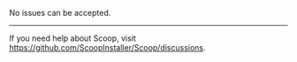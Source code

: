 No issues can be accepted.

***

If you need help about Scoop, visit https://github.com/ScoopInstaller/Scoop/discussions.
